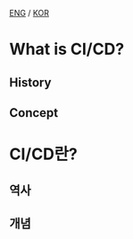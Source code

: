 [ENG](#what-is-cicd) / [KOR](#cicd란)

# What is CI/CD?

## History

## Concept

# CI/CD란?

## 역사

## 개념
